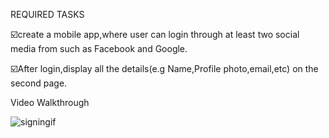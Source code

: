 

REQUIRED TASKS

☑️create a mobile app,where user can login through at least two social media from such as Facebook and Google.

☑️After login,display all the details(e.g Name,Profile photo,email,etc) on the second page.

Video Walkthrough

![signingif](https://user-images.githubusercontent.com/93065948/166951190-2065309a-b4d8-454c-b876-1bc3dbe38d20.gif)

